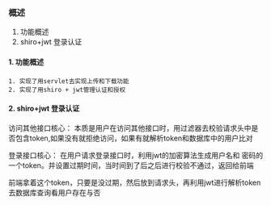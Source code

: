 ### 概述
1. 功能概述
2. shiro+jwt 登录认证

#### 1. 功能概述

```text
1. 实现了用servlet去实现上传和下载功能
2. 实现了用shiro + jwt管理认证和授权

```

#### 2. shiro+jwt 登录认证

访问其他接口核心：
本质是用户在访问其他接口时，用过滤器去校验请求头中是否包含token,如果没有就拒绝访问，如果有就解析token和数据库中的用户比对

登录接口核心：
在用户请求登录接口时，利用jwt的加密算法生成用户名和
密码的一个token。并设置过期时间，当时间到了后之后进行校验不通过，返回给前端

前端拿着这个token，只要是没过期，然后放到请求头，再利用jwt进行解析token去数据库查询看用户存在与否